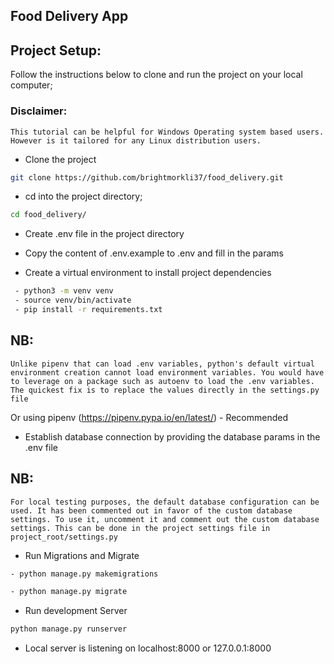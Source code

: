 ## Food Delivery App


## Project Setup:
Follow the instructions below to clone and run the project on your local computer;

### Disclaimer:
```This tutorial can be helpful for Windows Operating system based users. However is it tailored for any Linux distribution users.```


- Clone the project

```bash
git clone https://github.com/brightmorkli37/food_delivery.git
```
- cd into the project directory;
```bash
cd food_delivery/
```
   
- Create .env file in the project directory
- Copy the content of .env.example to .env and fill in the params

- Create a virtual environment to install project dependencies
```bash
 - python3 -m venv venv
 - source venv/bin/activate
 - pip install -r requirements.txt
```

## NB:
```Unlike pipenv that can load .env variables, python's default virtual environment creation cannot load environment variables. You would have to leverage on a package such as autoenv to load the .env variables. The quickest fix is to replace the values directly in the settings.py file```

Or using pipenv (https://pipenv.pypa.io/en/latest/) - Recommended

- Establish database connection by providing the database params in the .env file

## NB:
```For local testing purposes, the default database configuration can be used. It has been commented out in favor of the custom database settings. To use it, uncomment it and comment out the custom database settings. This can be done in the project settings file in project_root/settings.py```

- Run Migrations and Migrate 
```bash
- python manage.py makemigrations

- python manage.py migrate
```

- Run development Server
```bash
python manage.py runserver
```

- Local server is listening on localhost:8000 or 127.0.0.1:8000